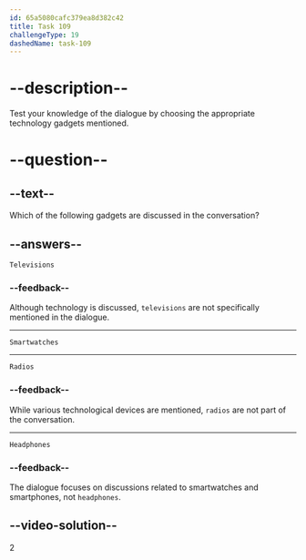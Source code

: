 ```yaml
---
id: 65a5080cafc379ea8d382c42
title: Task 109
challengeType: 19
dashedName: task-109
---
```


# --description--

Test your knowledge of the dialogue by choosing the appropriate technology gadgets mentioned.

# --question--

## --text--

Which of the following gadgets are discussed in the conversation?

## --answers--

`Televisions`

### --feedback--

Although technology is discussed, `televisions` are not specifically mentioned in the dialogue.

---

`Smartwatches`

---

`Radios`

### --feedback--

While various technological devices are mentioned, `radios` are not part of the conversation.

---

`Headphones`

### --feedback--

The dialogue focuses on discussions related to smartwatches and smartphones, not `headphones`.

## --video-solution--

2
